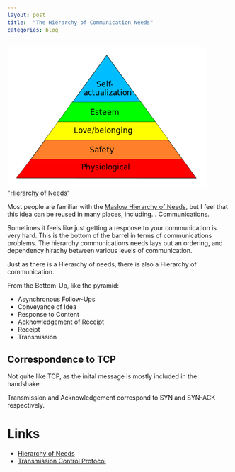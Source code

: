 ```yaml
---
layout: post
title:  "The Hierarchy of Communication Needs"
categories: blog
---
```


<p class="attribution">
	<img src="/images/communication-needs/MaslowsHierarchyOfNeeds.svg.png" class="image" />
	<a href="https://en.wikipedia.org/wiki/Maslow%27s_hierarchy_of_needs">"Hierarchy of Needs"</a>
</p>

Most people are familiar with the
[Maslow Hierarchy of Needs](https://en.wikipedia.org/wiki/Maslow%27s_hierarchy_of_needs),
but I feel that this idea can be reused in many places, including...
Communications.

Sometimes it feels like just getting a response to your communication is very
hard. This is the bottom of the barrel in terms of communications problems. The
hierarchy communications needs lays out an ordering, and dependency hirachy between
various levels of communication.

Just as there is a Hierarchy of needs, there is also a Hierarchy of communication.

From the Bottom-Up, like the pyramid:

* Asynchronous Follow-Ups
* Conveyance of Idea
* Response to Content
* Acknowledgement of Receipt
* Receipt
* Transmission

## Correspondence to TCP

Not quite like TCP, as the inital message is mostly included in the handshake.

Transmission and Acknowledgement correspond to SYN and SYN-ACK respectively.

# Links

* [Hierarchy of Needs](https://en.wikipedia.org/wiki/Maslow%27s_hierarchy_of_needs)
* [Transmission Control Protocol](https://en.wikipedia.org/wiki/Transmission_Control_Protocol)
